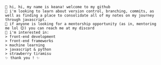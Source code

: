 ```
🌸 hi, hi, my name is keana! welcome to my github
🌸 i'm looking to learn about version control, branching, commits, as well as finding a place to consolidate all of my notes on my journey through javascript. 
🌸 if anyone is looking for a mentorship opportunity (as in, mentoring me lol 😊) you can reach me at my discord
🌸 i'm interested in: 
> front-end development 
> front-end frameworks
> machine learning
> javascript & python 
> strawberry tiramisu 
✨ thank you ! ✨ 
```
<!---
junedoom22/junedoom22 is a ✨ special ✨ repository because its `README.md` (this file) appears on your GitHub profile.
You can click the Preview link to take a look at your changes.
--->
